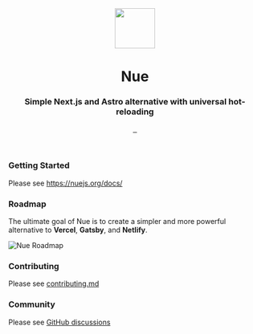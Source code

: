 <div align="center">
  <a href="https://nuejs.org"><img src="https://nuejs.org/logo.svg" width="80"></a>
  <h1 align="center" style="border:0">Nue</h1>
  <h3 align="center">Simple Next.js and Astro alternative with universal hot-reloading</h3>
</div>

<p align="center">
  <a aria-label="NPM version" href="https://www.npmjs.com/package/nuekit">
    <img alt="" src="https://img.shields.io/npm/v/nuekit.svg?style=for-the-badge&labelColor=000000">
  </a>
  <a aria-label="License" href="https://github.com/nuejs/nue/blob/master/LICENSE">
    <img alt="" src="https://img.shields.io/badge/License-MIT-yellow.svg?style=for-the-badge&labelColor=000000">
  </a>
  <a aria-label="Join the community on GitHub" href="https://github.com/nuejs/nue/discussions">
    <img alt="" src="https://img.shields.io/badge/Join%20the%20community-blueviolet.svg?style=for-the-badge&labelColor=000000&logoWidth=20">
  </a>
</p>

<br>

### Getting Started

Please see https://nuejs.org/docs/


### Roadmap
The ultimate goal of Nue is to create a simpler and more powerful alternative to **Vercel**, **Gatsby**, and **Netlify**.

![Nue Roadmap](https://nuejs.org/img/roadmap3-big.png)


### Contributing

Please see [contributing.md](/CONTRIBUTING.md)


### Community

Please see [GitHub discussions](https://github.com/nuejs/nue/discussions)

